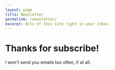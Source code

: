 ```yaml
---
layout: page
title: Newsletter
permalink: /newsletter/
excerpt: Bits of this site right in your inbox.
---
```


# Thanks for subscribe!

I won't send you emails too often, if at all.